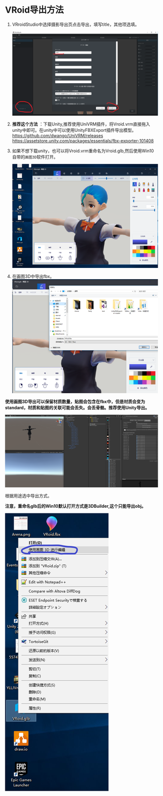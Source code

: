 # VRoid导出方法

1. VRroidStudio中选择摄影导出页点击导出，填写title，其他项选填。
   
   ![image](pic/1.png)

2. **推荐这个方法** ：下载Unity,推荐使用UniVRM插件，将Vroid.vrm直接拖入unity中即可。在unity中可以使用UnityFBXExport插件导出模型。
   https://github.com/dwango/UniVRM/releases
   https://assetstore.unity.com/packages/essentials/fbx-exporter-101408

3. 如果不想下载unity，也可以将Vroid.vrm重命名为Vroid.glb,然后使用Win10自带的`画图3D`软件打开。
   
   ![image](pic/2.PNG)

4. 在画图3D中导出fbx。
   ![image](pic/3.PNG)

   
**使用画图3D导出可以保留材质数量，贴图会包含在fbx中，但是材质会变为standard，材质和贴图的关联可能会丢失。会丢骨骼。推荐使用Unity导出。**

   ![image](pic/4.PNG)

根据用途选中导出方式。

**注意，重命名glb后的Win10默认打开方式是3DBuilder,这个只能导出obj。**

![image](pic/5.png)


